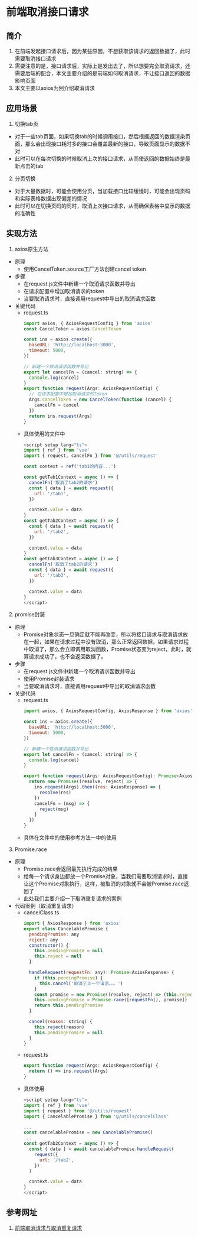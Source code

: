 # 前端取消接口请求
## 简介
1. 在前端发起接口请求后，因为某些原因，不想获取该请求的返回数据了，此时需要取消接口请求
2. 需要注意的是，接口请求后，实际上是发出去了，所以想要完全取消请求，还需要后端的配合，本文主要介绍的是前端如何取消请求，不让接口返回的数据影响页面
3. 本文主要以axios为例介绍取消请求
## 应用场景
1. 切换tab页
  * 对于一些tab页面，如果切换tab的时候调用接口，然后根据返回的数据渲染页面，那么会出现接口耗时多的接口会覆盖最新的接口，导致页面显示的数据不对
  * 此时可以在每次切换的时候取消上次的接口请求，从而使返回的数据始终是最新点击的tab
2. 分页切换
  * 对于大量数据时，可能会使用分页，当加载接口比较缓慢时，可能会出现页码和实际表格数据出现偏差的情况
  * 此时可以在切换页码的同时，取消上次接口请求，从而确保表格中显示的数据的准确性
## 实现方法
1. axios原生方法
  * 原理
    * 使用CancelToken.source工厂方法创建cancel token
  * 步骤
    * 在request.js文件中新建一个取消请求函数并导出
    * 在请求配置中增加取消请求的token
    * 当要取消请求时，直接调用request中导出的取消请求函数
  * 关键代码
    * request.ts
      ```javascript
      import axios, { AxiosRequestConfig } from 'axios'
      const CancelToken = axios.CancelToken

      const ins = axios.create({
        baseURL: 'http://localhost:3000',
        timeout: 5000,
      })

      // 新建一个取消请求函数并导出
      export let cancelFn = (cancel: string) => {
        console.log(cancel)
      }
      export function request(Args: AxiosRequestConfig) {
        // 在请求配置中增加取消请求的Token
        Args.cancelToken = new CancelToken(function (cancel) {
          cancelFn = cancel
        })
        return ins.request(Args)
      }
      ```
    * 具体使用的文件中
      ```javascript
      <script setup lang="ts">
      import { ref } from 'vue'
      import { request, cancelFn } from '@/utils/request'

      const context = ref('tab1的内容...')

      const getTab1Context = async () => {
        cancelFn('取消了tab2的请求')
        const { data } = await request({
          url: '/tab1',
        })

        context.value = data
      }
      const getTab2Context = async () => {
        const { data } = await request({
          url: '/tab2',
        })

        context.value = data
      }
      const getTab3Context = async () => {
        cancelFn('取消了tab2的请求')
        const { data } = await request({
          url: '/tab3',
        })

        context.value = data
      }
      </script>
      ```
2. promise封装
  * 原理
    * Promise对象状态一旦确定就不能再改变，所以将接口请求与取消请求放在一起，如果在请求过程中没有取消，那么正常返回数据，如果请求过程中取消了，那么会立即调用取消函数，Promise状态变为reject，此时，就算请求成功了，也不会返回数据了。
  * 步骤
    * 在request.js文件中新建一个取消请求函数并导出
    * 使用Promise封装请求
    * 当要取消请求时，直接调用request中导出的取消请求函数
  * 关键代码
    * request.ts
      ```javascript
      import axios, { AxiosRequestConfig, AxiosResponse } from 'axios'

      const ins = axios.create({
        baseURL: 'http://localhost:3000',
        timeout: 5000,
      })

      // 新建一个取消请求函数并导出
      export let cancelFn = (cancel: string) => {
        console.log(cancel)
      }

      export function request(Args: AxiosRequestConfig): Promise<AxiosResponse> {
        return new Promise((resolve, reject) => {
          ins.request(Args).then((res: AxiosResponse) => {
            resolve(res)
          })
          cancelFn = (msg) => {
            reject(msg)
          }
        })
      }
      ```
    * 具体在文件中的使用参考方法一中的使用
3. Promise.race
  * 原理
    * Promise.race会返回最先执行完成的结果
    * 给每一个请求身边都放一个Promise对象，当我们需要取消请求时，直接让这个Promise对象执行，这样，被取消的对象就不会被Promise.race返回了
    * 此处我们主要介绍一下取消重复请求的案例
  * 代码案例（取消重复请求）
    * cancelClass.ts
      ```javascript
      import { AxiosResponse } from 'axios'
      export class CancelablePromise {
        pendingPromise: any
        reject: any
        constructor() {
          this.pendingPromise = null
          this.reject = null
        }

        handleRequest(requestFn: any): Promise<AxiosResponse> {
          if (this.pendingPromise) {
            this.cancel('取消了上一个请求。。。')
          }
          const promise = new Promise((resolve, reject) => (this.reject = reject))
          this.pendingPromise = Promise.race([requestFn(), promise])
          return this.pendingPromise
        }

        cancel(reason: string) {
          this.reject(reason)
          this.pendingPromise = null
        }
      }
      ```
    * request.ts
      ```javascript
      export function request(Args: AxiosRequestConfig) {
        return () => ins.request(Args)
      }
      ```
    * 具体使用
      ```javascript
      <script setup lang="ts">
      import { ref } from 'vue'
      import { request } from '@/utils/request'
      import { CancelablePromise } from '@/utils/cancelClass'

      ...
      const cancelablePromise = new CancelablePromise()
      ...
      const getTab2Context = async () => {
        const { data } = await cancelablePromise.handleRequest(
          request({
            url: '/tab2',
          })
        )

        context.value = data
      }
      </script>
      ```
## 参考网址 
1. [前端取消请求与取消重复请求](https://juejin.cn/post/7108359238598000671)